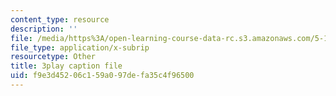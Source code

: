 ```yaml
---
content_type: resource
description: ''
file: /media/https%3A/open-learning-course-data-rc.s3.amazonaws.com/5-111-principles-of-chemical-science-fall-2008/f9e3d45206c159a097defa35c4f96500_qTrw6f_sbOw.vtt
file_type: application/x-subrip
resourcetype: Other
title: 3play caption file
uid: f9e3d452-06c1-59a0-97de-fa35c4f96500
---
```

